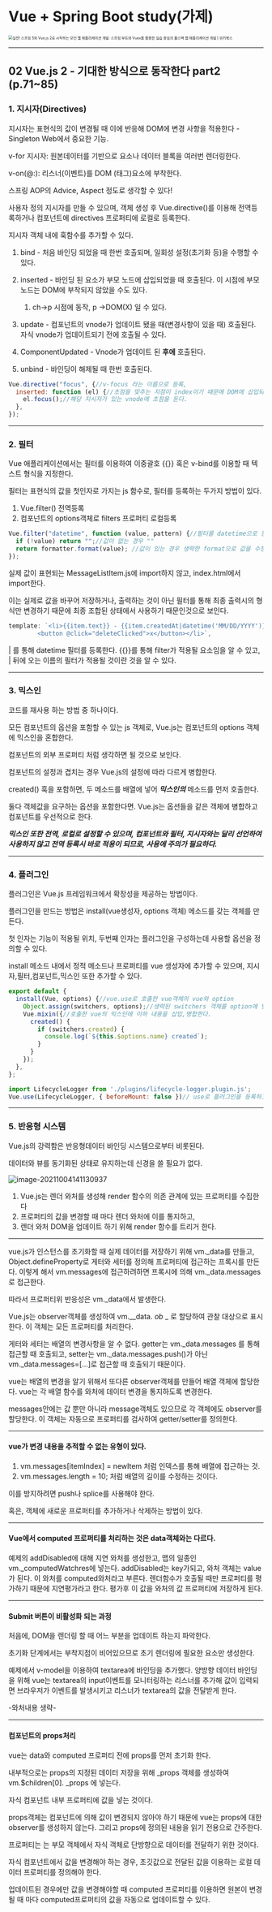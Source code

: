 # Vue + Spring Boot study(가제)

<img src="https://wikibook.co.kr/images/cover/l/9791158391850.jpg" alt="실전! 스프링 5와 Vue.js 2로 시작하는 모던 웹 애플리케이션 개발: 스프링 부트와 Vuex를 활용한 실습 중심의 풀스택 웹  애플리케이션 개발 | 위키북스" style="zoom:50%;" />

---

## 02 Vue.js 2 - 기대한 방식으로 동작한다 part2 (p.71~85)

### 1. 지시자(Directives)

지시자는 표현식의 값이 변경될 때 이에 반응해 DOM에 변경 사항을 적용한다 - Singleton Web에서 중요한 기능.

v-for 지시자: 원본데이터를 기반으로 요소나 데이터 블록을 여러번 렌더링한다.

v-on(@:): 리스너(이벤트)를 DOM (태그)요소에 부착한다.

스프링 AOP의 Advice, Aspect 정도로 생각할 수 있다!



사용자 정의 지시자를 만들 수 있으며, 객체 생성 후 Vue.directive()를 이용해 전역등록하거나 컴포넌트에 directives 프로퍼티에 로컬로 등록한다.



지시자 객체 내에 훅함수를 추가할 수 있다.

1. bind - 처음 바인딩 되었을 때 한번 호출되며, 일회성 설정(초기화 등)을 수행할 수 있다.

2. inserted - 바인딩 된 요소가 부모 노드에 삽입되었을 때 호출된다. 이 시점에 부모노드는 DOM에 부착되지 않았을 수도 있다.

   1. ch->p 시점에 동작, p ->DOM(X) 일 수 있다.

      

3. update - 컴포넌트의 vnode가 업데이트 됐을 때(변경사항이 있을 때) 호출된다. 자식 vnode가 업데이트되기 전에 호출될 수 있다.

   

4. ComponentUpdated - Vnode가 업데이트 된 **후에** 호출된다.

   

5. unbind - 바인딩이 해제될 때 한번 호출된다.



```js
Vue.directive("focus", {//v-focus 라는 이름으로 등록,
  inserted: function (el) {//초점을 맞추는 지점이 index이기 때문에 DOM에 삽입되는 시점 insertd
    el.focus();//해당 지시자가 있는 vnode에 초점을 둔다.
  },
});

```



---

### 2. 필터

Vue 애플리케이션에서는 필터를 이용하여 이중괄호 {{}} 혹은 v-bind를 이용할 때 텍스트 형식을 지정한다.

필터는 표현식의 값을 첫인자로 가지는 js 함수로, 필터를 등록하는 두가지 방법이 있다.

1. Vue.filter() 전역등록
2. 컴포넌트의 options객체로 filters 프로퍼티 로컬등록

```js
Vue.filter("datetime", function (value, pattern) {//필터를 datetime으로 등록
  if (!value) return "";//값이 없는 경우 ""
  return formatter.format(value); //값이 있는 경우 생략한 format으로 값을 수정하여 반환
});

```



실제 값이 표현되는 MessageListItem.js에 import하지 않고, index.html에서 import한다.

이는 실제로 값을 바꾸어 저장하거나, 출력하는 것이 아닌 필터를 통해 최종 출력시의 형식만 변경하기 때문에 최종 조합된 상태에서 사용하기 때문인것으로 보인다.



```js
template: `<li>{{item.text}} - {{item.createdAt|datetime('MM/DD/YYYY')}}
        <button @click="deleteClicked">x</button></li>`,
```

| 를 통해 datetime 필터를 등록한다. {{}}를 통해 filter가 적용될 요소임을 알 수 있고, | 뒤에 오는 이름의 필터가 적용될 것이란 것을 알 수 있다.



---

### 3. 믹스인

코드를 재사용 하는 방법 중 하나이다.

모든 컴포넌트의 옵션을 포함할 수 있는 js 객체로, Vue.js는 컴포넌트의  options 객체에 믹스인을 혼합한다.

컴포넌트의 외부 프로퍼티 처럼 생각하면 될 것으로 보인다.



컴포넌트의 설정과 겹치는 경우 Vue.js의 설정에 따라 다르게 병합한다.

created() 훅을 포함하면, 두 메소드를 배열에 넣어 ***믹스인의*** 메소드를 먼저 호출한다.

둘다 객체값을 요구하는 옵션을 포함한다면. Vue.js는 옵션들을 같은 객체에 병합하고 컴포넌트를 우선적으로 한다.



***믹스인 또한 전역, 로컬로 설정할 수 있으며, 컴포넌트와 필터, 지시자와는 달리 선언하여 사용하지 않고 전역 등록시 바로 적용이 되므로, 사용에 주의가 필요하다.***

---

### 4. 플러그인

플러그인은 Vue.js 프레임워크에서 확장성을 제공하는 방법이다.

플러그인을 만드는 방법은 install(vue생성자, options 객체) 메소드를 갖는 객체를 만든다.

첫 인자는 기능이 적용될 위치, 두번째 인자는 플러그인을 구성하는데 사용할 옵션을 정의할 수 있다.



install 메소드 내에서 정적 메소드나 프로퍼티를 vue 생성자에 추가할 수 있으며, 지시자,필터,컴포넌트,믹스인 또한 추가할 수 있다.

```js
export default {
  install(Vue, options) {//vue.use로 호출한 vue객체의 vue와 option
    Object.assign(switchers, options);//생략된 switchers 객체를 option에 병합한다.
    Vue.mixin({//호출한 vue의 믹스인에 이하 내용을 삽입,병합한다.
      created() {
        if (switchers.created) {
          console.log(`${this.$options.name} created`);
        }
      }
    });
  },
};
```

```js
import LifecycleLogger from './plugins/lifecycle-logger.plugin.js';
Vue.use(LifecycleLogger, { beforeMount: false })// use로 플러그인을 등록하고, 값을 변경할 수 있다.
```

---

### 5. 반응형 시스템

Vue.js의 강력함은 반응형데이터 바인딩 시스템으로부터 비롯된다.

데이터와 뷰를 동기화된 상태로 유지하는데 신경을 쓸 필요가 없다.

![image-20211004141130937](C:\Users\박수오\AppData\Roaming\Typora\typora-user-images\image-20211004141130937.png)

1. Vue.js는 렌더 와처를 생성해 render 함수의 의존 관계에 있는 프로퍼티를 수집한다
2. 프로퍼티의 값을 변경할 때 마다 렌더 와처에 이를 통지하고,  
3. 렌더 와처 DOM을 업데이트 하기 위해 render 함수를 트리거 한다.

---

vue.js가 인스턴스를 초기화할 때 실제 데이터를 저장하기 위해 vm._data를 만들고, Object.defineProperty로 게터와 세터를 정의해 프로퍼티에 접근하는 프록시를 만든다. 이렇게 해서 vm.messages에 접근하려하면 프록시에 의해 vm._data.messages로 접근한다.

따라서 프로퍼티위 반응성은 vm._data에서 발생한다.



Vue.js는 observer객체를 생성하여 vm.__data. _ob_ _ 로 할당하여 관찰 대상으로 표시한다. 이 객체는 모든 프로퍼티를 처리한다.



게터와 세터는 배열의 변경사항을 알 수 없다. getter는 vm._data.messages 를 통해 접근할 때 호출되고, setter는 vm._data.messages.push()가 아닌 vm._data.messages=[...]로 접근할 때 호출되기 때문이다.

vue는 배열의 변경을 알기 위해서 또다른 observer객체를 만들어 배열 객체에 할당한다. vue는 각 배열 함수를 와처에 데이터 변경을 통지하도록 변경한다.

messages안에는 값 뿐만 아니라 message객체도 있으므로 각 객체에도 observer를 할당한다. 이 객체는 자동으로 프로퍼티를 검사하여 getter/setter를 정의한다.

---

#### vue가 변경 내용을 추적할 수 없는 유형이 있다.

1. vm.messages[itemIndex] = newItem 처럼 인덱스를 통해 배열에 접근하는 것.
2. vm.messages.length = 10; 처럼 배열의 길이를 수정하는 것이다.

이를 방지하려면 push나 splice를 사용해야 한다.

혹은, 객체에 새로운 프로퍼티를 추가하거나 삭제하는 방법이 있다.

---

#### Vue에서 computed 프로퍼티를 처리하는 것은 data객체와는 다르다.

예제의 addDisabled에 대해 지연 와처를 생성한고, 맵의 일종인 vm._computedWatchres에 넣는다. addDisabled는 key가되고, 와처 객체는 value가 된다. 이 와처를 computed와처라고 부른다. 렌더함수가 호출될 때만 프로퍼티를 평가하기 때문에 지연평가라고 한다. 평가후 이 값을 와처의 값 프로퍼티에 저장하게 된다.

---

#### Submit 버튼이 비활성화 되는 과정

처음에, DOM을 렌더링 할 때 어느 부분을 업데이트 하는지 파악한다.

초기화 단계에서는 부착지점이 비어있으므로 초기 렌더링에 필요한 요소만 생성한다.

예제에서 v-model을 이용하여 textarea에 바인딩을 추가했다. 양방향 데이터 바인딩을 위해 vue는 textarea의 input이벤트를 모니터링하는 리스너를 추가해 값이 입력되면 브라우저가 이벤트를 발생시키고 리스너가 textarea의 값을 전달받게 한다.

-와처내용 생략-

---

#### 컴포넌트의 props처리

vue는 data와 computed 프로퍼티 전에 props를 먼저 초기화 한다.

내부적으로는 props의 지정된 데이터 저장을 위해 _props 객체를 생성하여 vm.$children[0]. _props 에 넣는다.

자식 컴포넌트 내부 프로퍼티에 값을 넣는 것이다.



props객체는 컴포넌트에 의해 값이 변경되지 않아야 하기 때문에 vue는 props에 대한 observer를 생성하지 않는다. 그리고 props에 정의된 내용을 읽기 전용으로 간주한다.



프로퍼티는 는 부모 객체에서 자식 객체로 단방향으로 데이터를 전달하기 위한 것이다.

자식 컴포넌트에서 값을 변경해야 하는 경우, 초깃값으로 전달된 값을 이용하는 로컬 데이터 프로퍼티를 정의해야 한다.

업데이트된 경우에만 값을 변경해야할 때 computed 프로퍼티를 이용하면 원본이 변경될 때 마다 computed프로퍼티의 값을 자동으로 업데이트할 수 있다.

